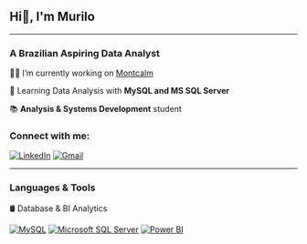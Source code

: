 ## Hi👋, I'm Murilo

---

### A Brazilian Aspiring Data Analyst

👨‍💻 I’m currently working on [Montcalm](https://montcalm.com.br/)

🌱 Learning Data Analysis with **MySQL and MS SQL Server**

📚 **Analysis & Systems Development** student

### Connect with me:

[![LinkedIn](https://custom-icon-badges.demolab.com/badge/LinkedIn-0A66C2?logo=linkedin-white&logoColor=fff)](https://www.linkedin.com/in/murilo-nunes-neto/)
[![Gmail](https://img.shields.io/badge/Gmail-D14836?logo=gmail&logoColor=white)](murilonunesneto@gmail.com)

---
### Languages & Tools  

🛢️ Database & BI Analytics

[![MySQL](https://img.shields.io/badge/MySQL-4479A1?logo=mysql&logoColor=fff)](#) [![Microsoft SQL Server](https://custom-icon-badges.demolab.com/badge/Microsoft%20SQL%20Server-CC2927?logo=mssqlserver-white&logoColor=white)](#) [![Power BI](https://custom-icon-badges.demolab.com/badge/Power%20BI-F1C912?logo=power-bi&logoColor=fff)](#)
